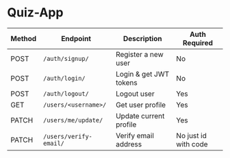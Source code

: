 # Quiz-App

| Method | Endpoint               | Description              | Auth Required          |
| ------ | -------------------    | ------------------------ | -----------------------|
| POST   | `/auth/signup/`        | Register a new user      | No                     |
| POST   | `/auth/login/`         | Login & get JWT tokens   | No                     |
| POST   | `/auth/logout/`        | Logout user              | Yes                    |
| GET    | `/users/<username>/`   | Get user profile         | Yes                    |
| PATCH  | `/users/me/update/`    | Update current profile   | Yes                    |
| PATCH  | `/users/verify-email/` | Verify email address     | No just id  with code  |
